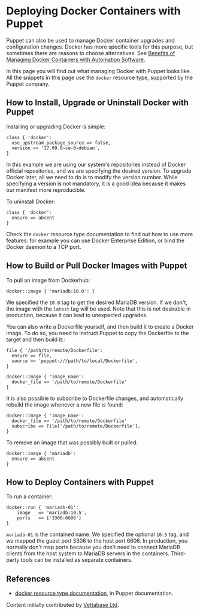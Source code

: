 
# Deploying Docker Containers with Puppet

Puppet can also be used to manage Docker container upgrades and configuration changes. Docker has more specific tools for this purpose, but sometimes there are reasons to choose alternatives. See [Benefits of Managing Docker Containers with Automation Software](../docker-and-mariadb/benefits-of-managing-mariadb-containers-with-orchestration-software.md).


In this page you will find out what managing Docker with Puppet looks like. All the snippets in this page use the `docker` resource type, supported by the Puppet company.



## How to Install, Upgrade or Uninstall Docker with Puppet


Installing or upgrading Docker is simple:


```
class { 'docker':
  use_upstream_package_source => false,
  version => '17.09.0~ce-0~debian',
}
```

In this example we are using our system's repositories instead of Docker official repositories, and we are specifying the desired version. To upgrade Docker later, all we need to do is to modify the version number. While specifying a version is not mandatory, it is a good idea because it makes our manifest more reproducible.


To uninstall Docker:


```
class { 'docker':
  ensure => absent
}
```

Check the `docker` resource type documentation to find out how to use more features: for example you can use Docker Enterprise Edition, or bind the Docker daemon to a TCP port.


## How to Build or Pull Docker Images with Puppet


To pull an image from Dockerhub:


```
docker::image { 'mariadb:10.0': }
```

We specified the `10.0` tag to get the desired MariaDB version. If we don't, the image with the `latest` tag will be used. Note that this is not desirable in production, because it can lead to unexpected upgrades.


You can also write a Dockerfile yourself, and then build it to create a Docker image. To do so, you need to instruct Puppet to copy the Dockerfile to the target and then build it::


```
file { '/path/to/remote/Dockerfile':
  ensure => file,
  source => 'puppet:///path/to/local/Dockerfile',
}

docker::image { 'image_name':
  docker_file => '/path/to/remote/Dockerfile'
}
```

It is also possible to subscribe to Dockerfile changes, and automatically rebuild the image whenever a new file is found:


```
docker::image { 'image_name':
  docker_file => '/path/to/remote/Dockerfile'
  subscribe => File['/path/to/remote/Dockerfile'],
}
```

To remove an image that was possibly built or pulled:


```
docker::image { 'mariadb':
  ensure => absent
}
```

## How to Deploy Containers with Puppet


To run a container:


```
docker::run { 'mariadb-01':
    image   => 'mariadb:10.5',
    ports   => ['3306:6606']
}
```

`mariadb-01` is the contained name. We specified the optional `10.5` tag, and we mapped the guest port 3306 to the host port 6606. In production, you normally don't map ports because you don't need to connect MariaDB clients from the host system to MariaDB servers in the containers. Third-party tools can be installed as separate containers.


## References


* [docker resource type documentation](https://forge.puppet.com/modules/puppetlabs/docker), in Puppet documentation.



Content initially contributed by [Vettabase Ltd](https://vettabase.com/).

